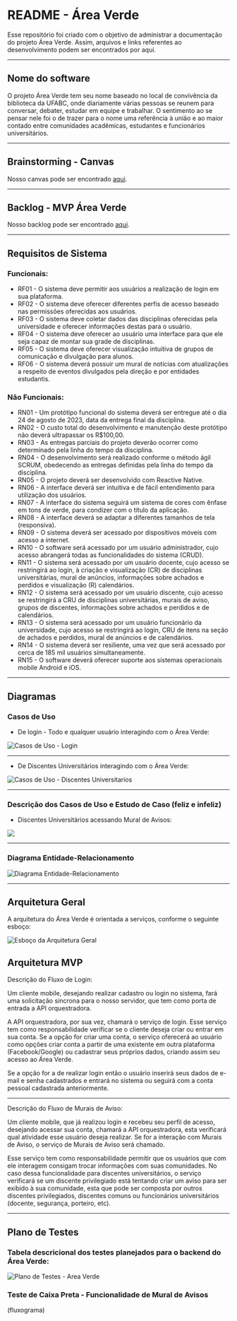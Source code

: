 # README - Área Verde
Esse repositório foi criado com o objetivo de administrar a documentação do projeto Área Verde. Assim, arquivos e links referentes ao desenvolvimento podem ser encontrados por aqui.

---

## Nome do software
O projeto Área Verde tem seu nome baseado no local de convivência da biblioteca da UFABC, onde diariamente várias pessoas se reunem para conversar, debater, estudar em equipe e trabalhar. O sentimento ao se pensar nele foi o de trazer para o nome uma referência à união e ao maior contado entre comunidades acadêmicas, estudantes e funcionários universitários.

---

## Brainstorming - Canvas
Nosso canvas pode ser encontrado [aqui](https://drive.google.com/file/d/1jNKuMGRp6UgUyskcGRezX4Huhc6SwXmz/view?usp=sharing).

---

## Backlog - MVP Área Verde
Nosso backlog pode ser encontrado [aqui](https://shiny-soarer-d28.notion.site/d4edc3c05533491ba20b974bc1b9503e?v=30f7fd759b074676bc7c0f0f64ef9d5e).

---

## Requisitos de Sistema

### Funcionais:
- RF01 - O sistema deve permitir aos usuários a realização de login em sua plataforma.
- RF02 - O sistema deve oferecer diferentes perfis de acesso baseado nas permissões oferecidas aos usuários.
- RF03 - O sistema deve coletar dados das disciplinas oferecidas pela universidade e oferecer informações destas para o usuário.
- RF04 - O sistema deve oferecer ao usuário uma interface para que ele seja capaz de montar sua grade de disciplinas.
- RF05 - O sistema deve oferecer visualização intuitiva de grupos de comunicação e divulgação para alunos.
- RF06 - O sistema deverá possuir um mural de notícias com atualizações a respeito de eventos divulgados pela direção e por entidades estudantis.

### Não Funcionais:
- RN01 - Um protótipo funcional do sistema deverá ser entregue até o dia 24 de agosto de 2023, data da entrega final da disciplina.
- RN02 - O custo total do desenvolvimento e manutenção deste protótipo não deverá ultrapassar os R$100,00.
- RN03 - As entregas parciais do projeto deverão ocorrer como determinado pela linha do tempo da disciplina.
- RN04 - O desenvolvimento será realizado conforme o método ágil SCRUM, obedecendo as entregas definidas pela linha do tempo da disciplina.
- RN05 - O projeto deverá ser desenvolvido com Reactive Native.
- RN06 - A interface deverá ser intuitiva e de fácil entendimento para utilização dos usuários.
- RN07 - A interface do sistema seguirá um sistema de cores com ênfase em tons de verde, para condizer com o título da aplicação.
- RN08 - A interface deverá se adaptar a diferentes tamanhos de tela (responsiva).
- RN09 - O sistema deverá ser acessado por dispositivos móveis com acesso a internet.
- RN10 - O software será acessado por um usuário administrador, cujo acesso abrangerá todas as funcionalidades do sistema (CRUD).
- RN11 - O sistema será acessado por um usuário docente, cujo acesso se restringirá ao login, à criação e visualização (CR) de disciplinas universitárias, mural de anúncios, informações sobre achados e perdidos e visualização (R) calendários.
- RN12 - O sistema será acessado por um usuário discente, cujo acesso se restringirá a CRU de disciplinas universitárias, murais de aviso, grupos de discentes, informações sobre achados e perdidos e de calendários.
- RN13 - O sistema será acessado por um usuário funcionário da universidade, cujo acesso se restringirá ao login, CRU de itens na seção de achados e perdidos, mural de anúncios e de calendários.
- RN14 - O sistema deverá ser resiliente, uma vez que será acessado por cerca de 185 mil usuários simultaneamente.
- RN15 - O software deverá oferecer suporte aos sistemas operacionais mobile Android e iOS.

---

## Diagramas

### Casos de Uso

- De login - Todo e qualquer usuário interagindo com o Área Verde:

<img src="https://github.com/Software-Engineering-UFABC/README/blob/main/CasosUso_Login.png?raw=true" alt="Casos de Uso - Login">

---

- De Discentes Universitários interagindo com o Área Verde:

<img src="https://github.com/Software-Engineering-UFABC/README/blob/main/CasosUso_DiscentesUniversitarios.png?raw=true" alt="Casos de Uso - Discentes Universitarios">

---

### Descrição dos Casos de Uso e Estudo de Caso (feliz e infeliz)

- Discentes Universitários acessando Mural de Avisos:
<img src="https://github.com/Software-Engineering-UFABC/README/blob/main/Descrição%20Mural%20de%20Avisos.png">

---

### Diagrama Entidade-Relacionamento

<img src="https://github.com/Software-Engineering-UFABC/README/blob/main/Diagrama_ER.png?raw=true" alt="Diagrama Entidade-Relacionamento">

---

## Arquitetura Geral

A arquitetura do Área Verde é orientada a serviços, conforme o seguinte esboço:

<img src="https://github.com/Software-Engineering-UFABC/README/blob/main/Esboco_Arquitetura_AreaVerde.jpeg" alt="Esboço da Arquitetura Geral">

## Arquitetura MVP

Descrição do Fluxo de Login: 

Um cliente mobile, desejando realizar cadastro ou login no sistema, fará uma solicitação síncrona para o nosso servidor, que tem como porta de entrada a API orquestradora. 

A API orquestradora, por sua vez, chamará o serviço de login. Esse serviço tem como responsabilidade verificar se o cliente deseja criar ou entrar em sua conta. Se a opção for criar uma conta, o serviço oferecerá ao usuário como opções criar conta a partir de uma existente em outra plataforma (Facebook/Google) ou cadastrar seus próprios dados, criando assim seu acesso ao Área Verde. 

Se a opção for a de realizar login então o usuário inserirá seus dados de e-mail e senha cadastrados e entrará no sistema ou seguirá com a conta pessoal cadastrada anteriormente.

---

Descrição do Fluxo de Murais de Aviso:

Um cliente mobile, que já realizou login e recebeu seu perfil de acesso, desejando acessar sua conta, chamará a API orquestradora, esta verificará qual atividade esse usuário deseja realizar. Se for a interação com Murais de Aviso, o serviço de Murais de Aviso será chamado.

Esse serviço tem como responsabilidade permitir que os usuários que com ele interagem consigam trocar informações com suas comunidades. No caso dessa funcionalidade para discentes universitários, o serviço verificará se um discente privilegiado está tentando criar um aviso para ser exibido à sua comunidade, esta que pode ser composta por outros discentes privilegiados, discentes comuns ou funcionários universitários (docente, segurança, porteiro, etc).

---

## Plano de Testes

### Tabela descricional dos testes planejados para o backend do Área Verde:

<img src="https://github.com/Software-Engineering-UFABC/README/blob/main/PlanoTestes_AreaVerde.png" alt="Plano de Testes - Area Verde">

### Teste de Caixa Preta - Funcionalidade de Mural de Avisos

(fluxograma)

